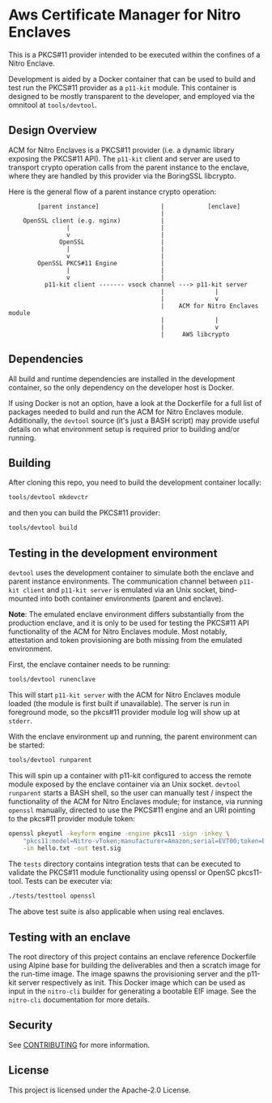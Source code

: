 # Aws Certificate Manager for Nitro Enclaves

This is a PKCS#11 provider intended to be executed within the confines of a
Nitro Enclave.

Development is aided by a Docker container that can be used to build and test
run the PKCS#11 provider as a `p11-kit` module. This container is designed to
be mostly transparent to the developer, and employed via the omnitool at
`tools/devtool`.


## Design Overview

ACM for Nitro Enclaves is a PKCS#11 provider (i.e. a dynamic library exposing the
PKCS#11 API). The `p11-kit` client and server are used to transport crypto
operation calls from the parent instance to the enclave, where they are handled
by this provider via the BoringSSL libcrypto.

Here is the general flow of a parent instance crypto operation:

```
        [parent instance]                 |            [enclave]
                                          |
    OpenSSL client (e.g. nginx)           |
                |                         |
                v                         |
              OpenSSL                     |
                |                         |
                v                         |
        OpenSSL PKCS#11 Engine            |
                |                         |
                v                         |
          p11-kit client ------- vsock channel ---> p11-kit server
                                          |              |
                                          |              v
                                          |    ACM for Nitro Enclaves module
                                          |              |
                                          |              v
                                          |	    AWS libcrypto
```

## Dependencies

All build and runtime dependencies are installed in the development container,
so the only dependency on the developer host is Docker.

If using Docker is not an option, have a look at the Dockerfile for a full list
of packages needed to build and run the ACM for Nitro Enclaves module. Additionally,
the `devtool` source (it's just a BASH script) may provide useful details on what
environment setup is required prior to building and/or running.


## Building

After cloning this repo, you need to build the development container locally:

```bash
tools/devtool mkdevctr
```

and then you can build the PKCS#11 provider:

```bash
tools/devtool build
```


## Testing in the development environment

`devtool` uses the development container to simulate both the enclave and
parent instance environments. The communication channel between `p11-kit
client` and `p11-kit server` is emulated via an Unix socket, bind-mounted into
both container environments (parent and enclave).

**Note**: The emulated enclave environment differs substantially from the
production enclave, and it is only to be used for testing the PKCS#11 API
functionality of the ACM for Nitro Enclaves module. Most notably, attestation and token
provisioning are both missing from the emulated environment.

First, the enclave container needs to be running:

```bash
tools/devtool runenclave
```

This will start `p11-kit server` with the ACM for Nitro Enclaves module loaded (the
module is first built if unavailable). The server is run in foreground mode, so
the pkcs#11 provider module log will show up at `stderr`.

With the enclave environment up and running, the parent environment can be
started:

```bash
tools/devtool runparent
```

This will spin up a container with p11-kit configured to access the remote
module exposed by the enclave container via an Unix socket.
`devtool runparent` starts a BASH shell, so the user can manually test /
inspect the functionality of the ACM for Nitro Enclaves module; for instance, via
running `openssl` manually, directed to use the PKCS#11 engine and an URI
pointing to the pkcs#11 provider module token:

```bash
openssl pkeyutl -keyform engine -engine pkcs11 -sign -inkey \
	"pkcs11:model=Nitro-vToken;manufacturer=Amazon;serial=EVT00;token=EncryptionVault-Token;id=%52;type=private" \
	-in hello.txt -out test.sig
```

The `tests` directory contains integration tests that can be executed to
validate the PKCS#11 module functionality using openssl or OpenSC pkcs11-tool.
Tests can be executer via:
```bash
./tests/testtool openssl
```
The above test suite is also applicable when using real enclaves.


## Testing with an enclave

The root directory of this project contains an enclave reference Dockerfile using
Alpine base for building the deliverables and then a scratch image for the run-time
image. The image spawns the provisioning server and the p11-kit server respectively
as init. This Docker image which can be used as input in the `nitro-cli` builder for
generating a bootable EIF image. See the `nitro-cli` documentation for more details.

## Security

See [CONTRIBUTING](CONTRIBUTING.md#security-issue-notifications) for more information.

## License

This project is licensed under the Apache-2.0 License.

